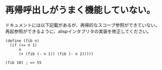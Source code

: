 # 再帰呼出しがうまく機能していない。

ドキュメントには以下記載があるが、再帰的なスコープ参照ができていない。
再起参照ができるように、alispインタプリタの実装を修正してください。

```
(define (fib n)
  (if (<= n 1)
      n
      (+ (fib (- n 1)) (fib (- n 2)))))

(fib 10) ; => 55
```
